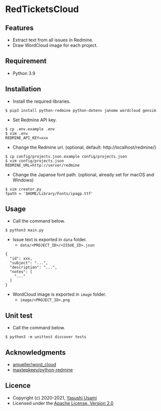 # RedTicketsCloud

## Features

* Extract text from all issues in Redmine.
* Draw WordCloud image for each project.

## Requirement

* Python 3.9

## Installation

* Install the required libraries.

~~~
$ pip3 install python-redmine python-dotenv janome wordcloud gensim
~~~

* Set Redmine API key.

~~~
$ cp .env.example .env
$ vim .env
REDMINE_API_KEY=xxx
~~~

* Change the Redmine url. (optional, default: http://localhost/redmine/)

~~~
$ cp config/projects.json.example config/projects.json
$ vim config/projects.json
REDMINE_URL=http://server/redmine
~~~

* Change the Japanse font path. (optional, already set for macOS and Windows)

~~~
$ vim creator.py
fpath = '$HOME/Library/Fonts/ipagp.ttf'
~~~

## Usage

* Call the command below.

~~~
$ python3 main.py
~~~

* Issue text is exported in `data` folder.
  * `data/<PROJECT_ID>/<ISSUE_ID>.json`

~~~
{
  "id": xxx,
  "subject": "...",
  "description": "...",
  "notes": [
    "..."
  ]
}
~~~

* WordCloud image is exported in `image` folder.
  * `image/<PROJECT_ID>.png`

## Unit test

* Call the command below.

~~~
$ python3 -m unittest discover tests
~~~

## Acknowledgments

* [amueller/word_cloud](https://github.com/amueller/word_cloud)
* [maxtepkeev/python-redmine](https://github.com/maxtepkeev/python-redmine)

## Licence

* Copyright (c) 2020-2021, [Yasushi Usami](https://github.com/yusami)
* Licensed under the [Apache License, Version 2.0][Apache]

[Apache]: http://www.apache.org/licenses/LICENSE-2.0
